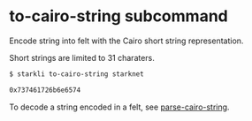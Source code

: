 # to-cairo-string subcommand

Encode string into felt with the Cairo short string representation.

Short strings are limited to 31 charaters.

```bash
$ starkli to-cairo-string starknet

0x737461726b6e6574
```

To decode a string encoded in a felt, see
[parse-cairo-string](./parse-cairo-string.md).

